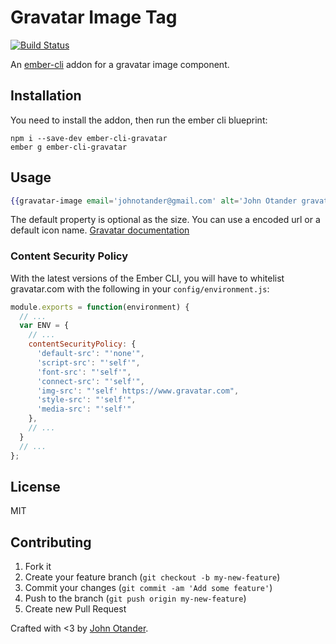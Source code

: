 # Gravatar Image Tag

[![Build Status](https://travis-ci.org/johnotander/ember-cli-gravatar.svg?branch=master)](https://travis-ci.org/johnotander/ember-cli-gravatar)

An [ember-cli](http://ember-cli.com) addon for a gravatar image component.

## Installation

You need to install the addon, then run the ember cli blueprint:

```
npm i --save-dev ember-cli-gravatar
ember g ember-cli-gravatar
```

## Usage

```hbs
{{gravatar-image email='johnotander@gmail.com' alt='John Otander gravatar' size=250 default='identicon' imgClass='img-circle'}}
```

The default property is optional as the size. You can use a encoded url or a default icon name.
[Gravatar documentation](https://en.gravatar.com/site/implement/images/#default-image)

### Content Security Policy

With the latest versions of the Ember CLI, you will have to whitelist gravatar.com with the following
in your `config/environment.js`:

```javascript
module.exports = function(environment) {
  // ...
  var ENV = {
    // ...
    contentSecurityPolicy: {
      'default-src': "'none'",
      'script-src': "'self'",
      'font-src': "'self'",
      'connect-src': "'self'",
      'img-src': "'self' https://www.gravatar.com",
      'style-src': "'self'",
      'media-src': "'self'"
    },
    // ...
  }
  // ...
};
```

## License

MIT

## Contributing

1. Fork it
2. Create your feature branch (`git checkout -b my-new-feature`)
3. Commit your changes (`git commit -am 'Add some feature'`)
4. Push to the branch (`git push origin my-new-feature`)
5. Create new Pull Request

Crafted with <3 by [John Otander](http://johnotander.com).
